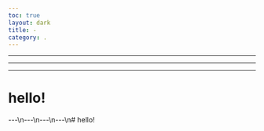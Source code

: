 ```yaml
---
toc: true
layout: dark
title: -
category: . 
---
```

---
---
---
# hello! 
---\n---\n---\n---\n# hello!